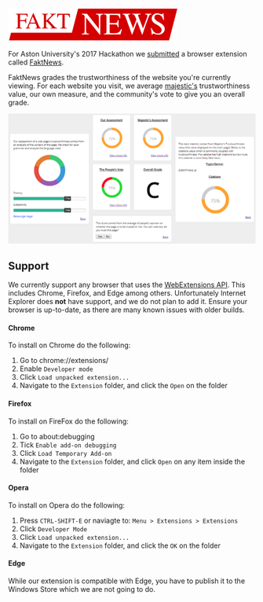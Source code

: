 <a href="http://faktnews.org/">![alt text](website/img/logo-header.png "Logo")</a>

For Aston University's 2017 Hackathon we <a href="https://devpost.com/software/faktnews">submitted</a> a browser extension called <a href="http://faktnews.org/">FaktNews</a>.

FaktNews grades the trustworthiness of the website you're currently viewing. For each website you visit, we average <a href="https://majestic.com/">majestic's</a> trustworthiness value, our own measure, and the community's vote to give you an overall grade.

![alt text](devmode.png "Example data")

## Support
We currently support any browser that uses the <a href="https://browserext.github.io/">WebExtensions API</a>. This includes Chrome, Firefox, and Edge among others. Unfortunately Internet Explorer does **not** have support, and we do not plan to add it. Ensure your browser is up-to-date, as there are many known issues with older builds. 

#### Chrome
To install on Chrome do the following:
1. Go to chrome://extensions/
2. Enable `Developer mode`
3. Click `Load unpacked extension...`
4. Navigate to the `Extension` folder, and click the `Open` on the folder

#### Firefox
To install on FireFox do the following:
1. Go to about:debugging
2. Tick `Enable add-on debugging`
3. Click `Load Temporary Add-on`
4. Navigate to the `Extension` folder, and click `Open` on any item inside the folder

#### Opera
To install on Opera do the following:
1. Press `CTRL-SHIFT-E` or naviagte to: `Menu > Extensions > Extensions`
2. Click `Developer Mode`
3. Click `Load unpacked extension...`
4. Navigate to the `Extension` folder, and click the `OK` on the folder

#### Edge
While our extension is compatible with Edge, you have to publish it to the Windows Store which we are not going to do.
